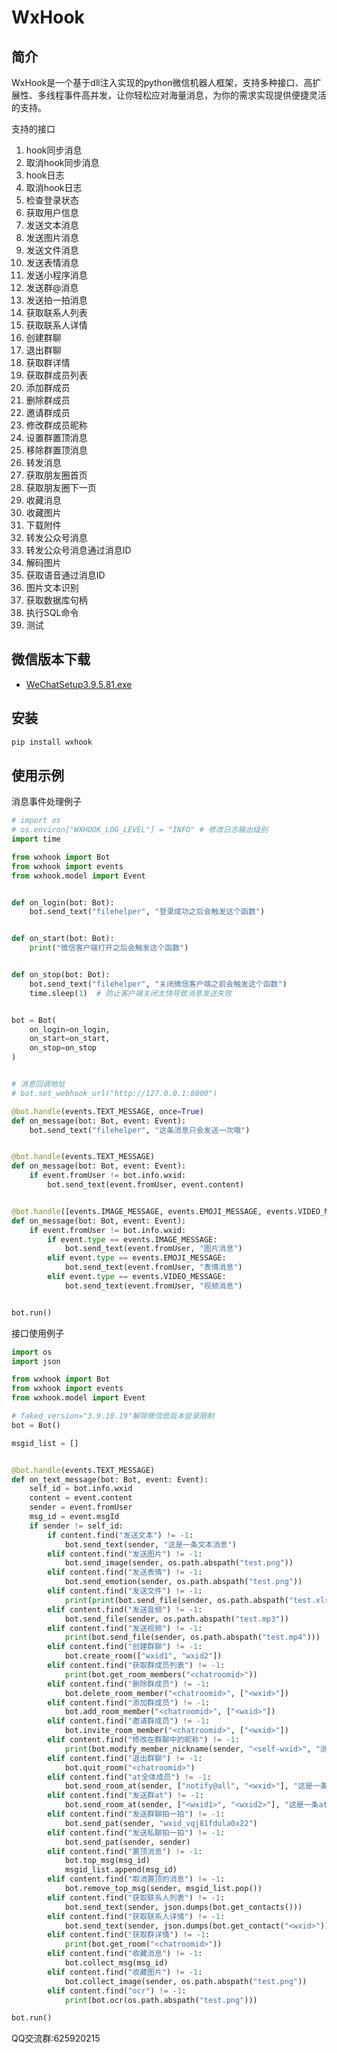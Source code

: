 # WxHook

## 简介

WxHook是一个基于dll注入实现的python微信机器人框架，支持多种接口、高扩展性、多线程事件高并发，让你轻松应对海量消息，为你的需求实现提供便捷灵活的支持。

支持的接口
1. hook同步消息
2. 取消hook同步消息
3. hook日志
4. 取消hook日志
5. 检查登录状态
6. 获取用户信息
7. 发送文本消息
8. 发送图片消息
9. 发送文件消息
10. 发送表情消息
11. 发送小程序消息
12. 发送群@消息
13. 发送拍一拍消息
14. 获取联系人列表
15. 获取联系人详情
16. 创建群聊
17. 退出群聊
18. 获取群详情
19. 获取群成员列表
20. 添加群成员
21. 删除群成员
22. 邀请群成员
23. 修改群成员昵称
24. 设置群置顶消息
25. 移除群置顶消息
26. 转发消息
27. 获取朋友圈首页
28. 获取朋友圈下一页
29. 收藏消息
30. 收藏图片
31. 下载附件
32. 转发公众号消息
33. 转发公众号消息通过消息ID
34. 解码图片
35. 获取语音通过消息ID
36. 图片文本识别
37. 获取数据库句柄
38. 执行SQL命令
39. 测试
  
## 微信版本下载
- [WeChatSetup3.9.5.81.exe](https://github.com/tom-snow/wechat-windows-versions/releases/download/v3.9.5.81/WeChatSetup-3.9.5.81.exe)

## 安装

```bash
pip install wxhook
```

## 使用示例

消息事件处理例子
```python
# import os
# os.environ["WXHOOK_LOG_LEVEL"] = "INFO" # 修改日志输出级别
import time

from wxhook import Bot
from wxhook import events
from wxhook.model import Event


def on_login(bot: Bot):
    bot.send_text("filehelper", "登录成功之后会触发这个函数")


def on_start(bot: Bot):
    print("微信客户端打开之后会触发这个函数")


def on_stop(bot: Bot):
    bot.send_text("filehelper", "关闭微信客户端之前会触发这个函数")
    time.sleep(1)  # 防止客户端关闭太快导致消息发送失败


bot = Bot(
    on_login=on_login,
    on_start=on_start,
    on_stop=on_stop
)


# 消息回调地址
# bot.set_webhook_url("http://127.0.0.1:8000")

@bot.handle(events.TEXT_MESSAGE, once=True)
def on_message(bot: Bot, event: Event):
    bot.send_text("filehelper", "这条消息只会发送一次哦")


@bot.handle(events.TEXT_MESSAGE)
def on_message(bot: Bot, event: Event):
    if event.fromUser != bot.info.wxid:
        bot.send_text(event.fromUser, event.content)


@bot.handle([events.IMAGE_MESSAGE, events.EMOJI_MESSAGE, events.VIDEO_MESSAGE])
def on_message(bot: Bot, event: Event):
    if event.fromUser != bot.info.wxid:
        if event.type == events.IMAGE_MESSAGE:
            bot.send_text(event.fromUser, "图片消息")
        elif event.type == events.EMOJI_MESSAGE:
            bot.send_text(event.fromUser, "表情消息")
        elif event.type == events.VIDEO_MESSAGE:
            bot.send_text(event.fromUser, "视频消息")


bot.run()
```

接口使用例子
```python
import os
import json

from wxhook import Bot
from wxhook import events
from wxhook.model import Event

# faked_version="3.9.10.19"解除微信低版本登录限制
bot = Bot()

msgid_list = []


@bot.handle(events.TEXT_MESSAGE)
def on_text_message(bot: Bot, event: Event):
    self_id = bot.info.wxid
    content = event.content
    sender = event.fromUser
    msg_id = event.msgId
    if sender != self_id:
        if content.find("发送文本") != -1:
            bot.send_text(sender, "这是一条文本消息")
        elif content.find("发送图片") != -1:
            bot.send_image(sender, os.path.abspath("test.png"))
        elif content.find("发送表情") != -1:
            bot.send_emotion(sender, os.path.abspath("test.png"))
        elif content.find("发送文件") != -1:
            print(print(bot.send_file(sender, os.path.abspath("test.xlsx"))))
        elif content.find("发送音频") != -1:
            bot.send_file(sender, os.path.abspath("test.mp3"))
        elif content.find("发送视频") != -1:
            print(bot.send_file(sender, os.path.abspath("test.mp4")))
        elif content.find("创建群聊") != -1:
            bot.create_room(["wxid1", "wxid2"])
        elif content.find("获取群成员列表") != -1:
            print(bot.get_room_members("<chatroomid>"))
        elif content.find("删除群成员") != -1:
            bot.delete_room_member("<chatroomid>", ["<wxid>"])
        elif content.find("添加群成员") != -1:
            bot.add_room_member("<chatroomid>", ["<wxid>"])
        elif content.find("邀请群成员") != -1:
            bot.invite_room_member("<chatroomid>", ["<wxid>"])
        elif content.find("修改在群聊中的昵称") != -1:
            print(bot.modify_member_nickname(sender, "<self-wxid>", "测试机器人"))
        elif content.find("退出群聊") != -1:
            bot.quit_room("<chatroomid>")
        elif content.find("at全体成员") != -1:
            bot.send_room_at(sender, ["notify@all", "<wxid>"], "这是一条at全体成员的消息")
        elif content.find("发送群at") != -1:
            bot.send_room_at(sender, ["<wxid1>", "<wxid2>"], "这是一条at群成员的消息")
        elif content.find("发送群聊拍一拍") != -1:
            bot.send_pat(sender, "wxid_vqj81fdula0x22")
        elif content.find("发送私聊拍一拍") != -1:
            bot.send_pat(sender, sender)
        elif content.find("置顶消息") != -1:
            bot.top_msg(msg_id)
            msgid_list.append(msg_id)
        elif content.find("取消置顶的消息") != -1:
            bot.remove_top_msg(sender, msgid_list.pop())
        elif content.find("获取联系人列表") != -1:
            bot.send_text(sender, json.dumps(bot.get_contacts()))
        elif content.find("获取联系人详情") != -1:
            bot.send_text(sender, json.dumps(bot.get_contact("<wxid>")))
        elif content.find("获取群详情") != -1:
            print(bot.get_room("<chatroomid>"))
        elif content.find("收藏消息") != -1:
            bot.collect_msg(msg_id)
        elif content.find("收藏图片") != -1:
            bot.collect_image(sender, os.path.abspath("test.png"))
        elif content.find("ocr") != -1:
            print(bot.ocr(os.path.abspath("test.png")))

bot.run()
```

QQ交流群:625920215
